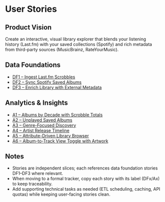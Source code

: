 # User Stories

## Product Vision
Create an interactive, visual library explorer that blends your listening history (Last.fm) with your saved collections (Spotify) and rich metadata from third-party sources (MusicBrainz, RateYourMusic).

## Data Foundations
- [DF1 – Ingest Last.fm Scrobbles](./DF1.md)
- [DF2 – Sync Spotify Saved Albums](./DF2.md)
- [DF3 – Enrich Library with External Metadata](./DF3.md)

## Analytics & Insights
- [A1 – Albums by Decade with Scrobble Totals](./A1.md)
- [A2 – Unplayed Saved Albums](./A2.md)
- [A3 – Genre-Focused Discovery](./A3.md)
- [A4 – Artist Release Timeline](./A4.md)
- [A5 – Attribute-Driven Library Browser](./A5.md)
- [A6 – Album-to-Track View Toggle with Artwork](./A6.md)

## Notes
- Stories are independent slices; each references data foundation stories DF1–DF3 where relevant.
- When moving to a formal tracker, copy each story with its label (DFx/Ax) to keep traceability.
- Add supporting technical tasks as needed (ETL scheduling, caching, API quotas) while keeping user-facing stories clean.
